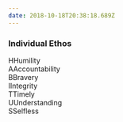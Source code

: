 ```yaml
---
date: 2018-10-18T20:38:18.689Z
---
```

### Individual Ethos

<span>H</span>Humility<br/>
<span>A</span>Accountability<br/>
<span>B</span>Bravery<br/>
<span> I</span>Integrity<br/>
<span>T</span>Timely<br/>
<span>U</span>Understanding<br/>
<span>S</span>Selfless
